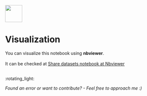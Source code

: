 <img src="https://github.com/soutogustavo/Data-Science-Resources/assets/9319823/0a9c0e17-95e9-4a8d-bc4f-9ecc5e855aba" width="55" height="55">


# Visualization

You can visualize this notebook using **nbviewer**. <br><br>
It can be checked at
<a href="https://nbviewer.org/github/soutogustavo/Data-Science-Resources/blob/main/jnotebook-shareDatasets/jnotebook-share-data-among-notebooks.ipynb" target="_blank" rel="noopener noreferrer">Share datasets notebook at Nbviewer</a>

</br>
:rotating_light: </br>

*Found an error or want to contribute? - Feel free to approach me :)*
